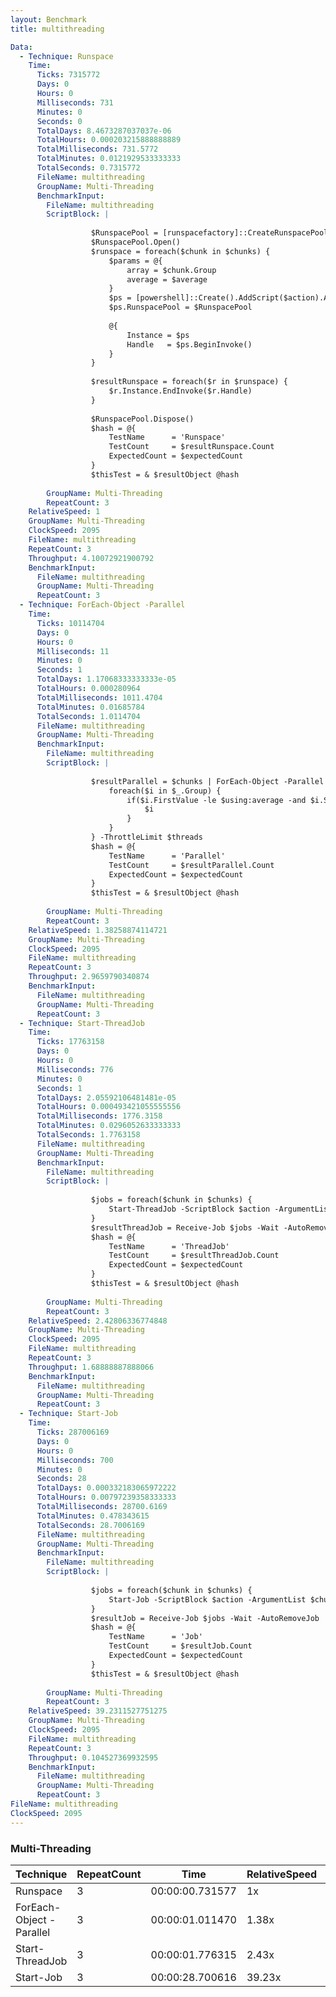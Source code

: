 ```yaml
---
layout: Benchmark
title: multithreading

Data: 
  - Technique: Runspace
    Time: 
      Ticks: 7315772
      Days: 0
      Hours: 0
      Milliseconds: 731
      Minutes: 0
      Seconds: 0
      TotalDays: 8.4673287037037e-06
      TotalHours: 0.000203215888888889
      TotalMilliseconds: 731.5772
      TotalMinutes: 0.0121929533333333
      TotalSeconds: 0.7315772
      FileName: multithreading
      GroupName: Multi-Threading
      BenchmarkInput: 
        FileName: multithreading
        ScriptBlock: |
          
                  $RunspacePool = [runspacefactory]::CreateRunspacePool(1, $threads)
                  $RunspacePool.Open()
                  $runspace = foreach($chunk in $chunks) {
                      $params = @{
                          array = $chunk.Group
                          average = $average
                      }
                      $ps = [powershell]::Create().AddScript($action).AddParameters($params)
                      $ps.RunspacePool = $RunspacePool
          
                      @{
                          Instance = $ps
                          Handle   = $ps.BeginInvoke()
                      }
                  }
          
                  $resultRunspace = foreach($r in $runspace) {
                      $r.Instance.EndInvoke($r.Handle)
                  }
          
                  $RunspacePool.Dispose()
                  $hash = @{
                      TestName      = 'Runspace'
                      TestCount     = $resultRunspace.Count
                      ExpectedCount = $expectedCount
                  }
                  $thisTest = & $resultObject @hash        
              
        GroupName: Multi-Threading
        RepeatCount: 3
    RelativeSpeed: 1
    GroupName: Multi-Threading
    ClockSpeed: 2095
    FileName: multithreading
    RepeatCount: 3
    Throughput: 4.10072921900792
    BenchmarkInput: 
      FileName: multithreading
      GroupName: Multi-Threading
      RepeatCount: 3
  - Technique: ForEach-Object -Parallel
    Time: 
      Ticks: 10114704
      Days: 0
      Hours: 0
      Milliseconds: 11
      Minutes: 0
      Seconds: 1
      TotalDays: 1.17068333333333e-05
      TotalHours: 0.000280964
      TotalMilliseconds: 1011.4704
      TotalMinutes: 0.01685784
      TotalSeconds: 1.0114704
      FileName: multithreading
      GroupName: Multi-Threading
      BenchmarkInput: 
        FileName: multithreading
        ScriptBlock: |
          
                  $resultParallel = $chunks | ForEach-Object -Parallel {
                      foreach($i in $_.Group) {
                          if($i.FirstValue -le $using:average -and $i.SecondValue % 2) {
                              $i
                          }
                      }
                  } -ThrottleLimit $threads
                  $hash = @{
                      TestName      = 'Parallel'
                      TestCount     = $resultParallel.Count
                      ExpectedCount = $expectedCount
                  }
                  $thisTest = & $resultObject @hash        
              
        GroupName: Multi-Threading
        RepeatCount: 3
    RelativeSpeed: 1.38258874114721
    GroupName: Multi-Threading
    ClockSpeed: 2095
    FileName: multithreading
    RepeatCount: 3
    Throughput: 2.9659790340874
    BenchmarkInput: 
      FileName: multithreading
      GroupName: Multi-Threading
      RepeatCount: 3
  - Technique: Start-ThreadJob
    Time: 
      Ticks: 17763158
      Days: 0
      Hours: 0
      Milliseconds: 776
      Minutes: 0
      Seconds: 1
      TotalDays: 2.05592106481481e-05
      TotalHours: 0.000493421055555556
      TotalMilliseconds: 1776.3158
      TotalMinutes: 0.0296052633333333
      TotalSeconds: 1.7763158
      FileName: multithreading
      GroupName: Multi-Threading
      BenchmarkInput: 
        FileName: multithreading
        ScriptBlock: |
          
                  $jobs = foreach($chunk in $chunks) {
                      Start-ThreadJob -ScriptBlock $action -ArgumentList $chunk.Group, $average -ThrottleLimit $threads
                  }
                  $resultThreadJob = Receive-Job $jobs -Wait -AutoRemoveJob
                  $hash = @{
                      TestName      = 'ThreadJob'
                      TestCount     = $resultThreadJob.Count
                      ExpectedCount = $expectedCount
                  }
                  $thisTest = & $resultObject @hash        
              
        GroupName: Multi-Threading
        RepeatCount: 3
    RelativeSpeed: 2.42806336774848
    GroupName: Multi-Threading
    ClockSpeed: 2095
    FileName: multithreading
    RepeatCount: 3
    Throughput: 1.68888887888066
    BenchmarkInput: 
      FileName: multithreading
      GroupName: Multi-Threading
      RepeatCount: 3
  - Technique: Start-Job
    Time: 
      Ticks: 287006169
      Days: 0
      Hours: 0
      Milliseconds: 700
      Minutes: 0
      Seconds: 28
      TotalDays: 0.000332183065972222
      TotalHours: 0.00797239358333333
      TotalMilliseconds: 28700.6169
      TotalMinutes: 0.478343615
      TotalSeconds: 28.7006169
      FileName: multithreading
      GroupName: Multi-Threading
      BenchmarkInput: 
        FileName: multithreading
        ScriptBlock: |
          
                  $jobs = foreach($chunk in $chunks) {
                      Start-Job -ScriptBlock $action -ArgumentList $chunk.Group, $average
                  }
                  $resultJob = Receive-Job $jobs -Wait -AutoRemoveJob
                  $hash = @{
                      TestName      = 'Job'
                      TestCount     = $resultJob.Count
                      ExpectedCount = $expectedCount
                  }
                  $thisTest = & $resultObject @hash        
              
        GroupName: Multi-Threading
        RepeatCount: 3
    RelativeSpeed: 39.2311527751275
    GroupName: Multi-Threading
    ClockSpeed: 2095
    FileName: multithreading
    RepeatCount: 3
    Throughput: 0.104527369932595
    BenchmarkInput: 
      FileName: multithreading
      GroupName: Multi-Threading
      RepeatCount: 3
FileName: multithreading
ClockSpeed: 2095
---
```



### Multi-Threading


|Technique               |RepeatCount|Time           |RelativeSpeed|Throughput|
|------------------------|-----------|---------------|-------------|----------|
|Runspace                |3          |00:00:00.731577|1x           |4.1/s     |
|ForEach-Object -Parallel|3          |00:00:01.011470|1.38x        |2.97/s    |
|Start-ThreadJob         |3          |00:00:01.776315|2.43x        |1.69/s    |
|Start-Job               |3          |00:00:28.700616|39.23x       |0.1/s     |
